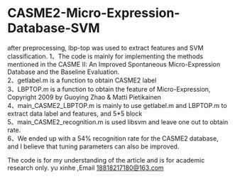 # CASME2-Micro-Expression-Database-SVM
after preprocessing, lbp-top was used to extract features and SVM classification.
1、The code is mainly for implementing the methods mentioned in the CASME II: An Improved Spontaneous Micro-Expression Database and the Baseline Evaluation.    
2、getlabel.m is a function to obtain CASME2 label   
3、LBPTOP.m is a function to obtain the feature of Micro-Expression, Copyright 2009 by Guoying Zhao & Matti Pietikainen   
4、main_CASME2_LBPTOP.m is mainly to use getlabel.m and LBPTOP.m to extract data label and features, and 5*5 block   
5、main_CASME2_recognition.m is used libsvm and leave one out to obtain rate.   
6、We ended up with a 54% recognition rate for the CASME2 database, and I believe that tuning parameters can also be improved.  

The code is for my understanding of the article and is for academic research only.
yu xinhe ,Email 18818217180@163.com
